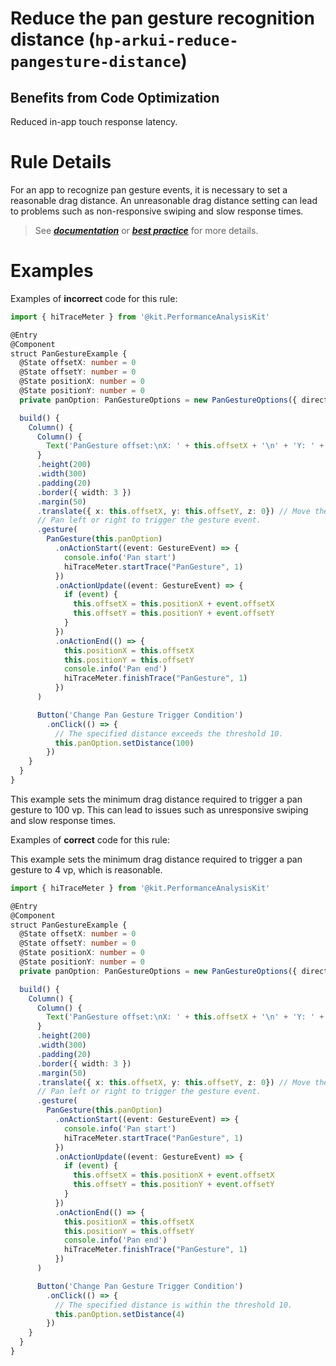 # Reduce the pan gesture recognition distance (`hp-arkui-reduce-pangesture-distance`)

## Benefits from Code Optimization
Reduced in-app touch response latency.

# Rule Details
For an app to recognize pan gesture events, it is necessary to set a reasonable drag distance. An unreasonable drag distance setting can lead to problems such as non-responsive swiping and slow response times.  

> See [***documentation***](https://developer.huawei.com/consumer/{{region}}/doc/harmonyos-guides-{{apiVersion}}/ide-hp-arkui-reduce-ges-distance-{{apiVersion}}) or [***best practice***](https://developer.huawei.com/consumer/cn/doc/best-practices-V5/bpta-click-to-click-response-optimization-V5#section1116134115286) for more details.

# Examples

Examples of **incorrect** code for this rule:

```ts
import { hiTraceMeter } from '@kit.PerformanceAnalysisKit'

@Entry
@Component
struct PanGestureExample {
  @State offsetX: number = 0
  @State offsetY: number = 0
  @State positionX: number = 0
  @State positionY: number = 0
  private panOption: PanGestureOptions = new PanGestureOptions({ direction: PanDirection.Left | PanDirection.Right })

  build() {
    Column() {
      Column() {
        Text('PanGesture offset:\nX: ' + this.offsetX + '\n' + 'Y: ' + this.offsetY)
      }
      .height(200)
      .width(300)
      .padding(20)
      .border({ width: 3 })
      .margin(50)
      .translate({ x: this.offsetX, y: this.offsetY, z: 0}) // Move the component with its upper left corner as the coordinate origin.
      // Pan left or right to trigger the gesture event.
      .gesture(
        PanGesture(this.panOption)
          .onActionStart((event: GestureEvent) => {
            console.info('Pan start')
            hiTraceMeter.startTrace("PanGesture", 1)
          })
          .onActionUpdate((event: GestureEvent) => {
            if (event) {
              this.offsetX = this.positionX + event.offsetX
              this.offsetY = this.positionY + event.offsetY
            }
          })
          .onActionEnd(() => {
            this.positionX = this.offsetX
            this.positionY = this.offsetY
            console.info('Pan end')
            hiTraceMeter.finishTrace("PanGesture", 1)
          })
      )

      Button('Change Pan Gesture Trigger Condition')
        .onClick(() => {
          // The specified distance exceeds the threshold 10.
          this.panOption.setDistance(100)
        })
    }
  }
}
```
This example sets the minimum drag distance required to trigger a pan gesture to 100 vp. This can lead to issues such as unresponsive swiping and slow response times.



Examples of **correct** code for this rule:

This example sets the minimum drag distance required to trigger a pan gesture to 4 vp, which is reasonable.

```ts
import { hiTraceMeter } from '@kit.PerformanceAnalysisKit'

@Entry
@Component
struct PanGestureExample {
  @State offsetX: number = 0
  @State offsetY: number = 0
  @State positionX: number = 0
  @State positionY: number = 0
  private panOption: PanGestureOptions = new PanGestureOptions({ direction: PanDirection.Left | PanDirection.Right })

  build() {
    Column() {
      Column() {
        Text('PanGesture offset:\nX: ' + this.offsetX + '\n' + 'Y: ' + this.offsetY)
      }
      .height(200)
      .width(300)
      .padding(20)
      .border({ width: 3 })
      .margin(50)
      .translate({ x: this.offsetX, y: this.offsetY, z: 0}) // Move the component with its upper left corner as the coordinate origin.
      // Pan left or right to trigger the gesture event.
      .gesture(
        PanGesture(this.panOption)
          .onActionStart((event: GestureEvent) => {
            console.info('Pan start')
            hiTraceMeter.startTrace("PanGesture", 1)
          })
          .onActionUpdate((event: GestureEvent) => {
            if (event) {
              this.offsetX = this.positionX + event.offsetX
              this.offsetY = this.positionY + event.offsetY
            }
          })
          .onActionEnd(() => {
            this.positionX = this.offsetX
            this.positionY = this.offsetY
            console.info('Pan end')
            hiTraceMeter.finishTrace("PanGesture", 1)
          })
      )

      Button('Change Pan Gesture Trigger Condition')
        .onClick(() => {
          // The specified distance is within the threshold 10.
          this.panOption.setDistance(4)
        })
    }
  }
}
```
